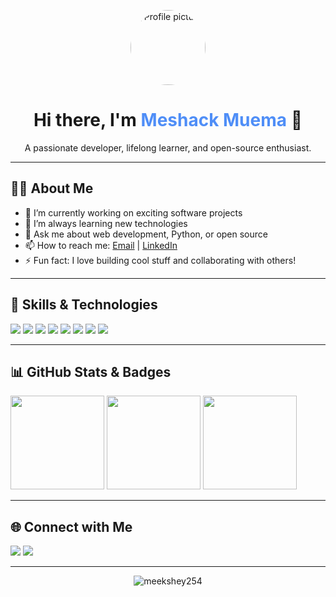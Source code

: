 <!-- Profile Header -->
<p align="center">
  <img src="https://avatars.githubusercontent.com/u/147913414?v=4" width="120" style="border-radius:50%" alt="Profile picture"/>
</p>

<h1 align="center">Hi there, I'm <span style="color:#4F8EF7;">Meshack Muema</span> 👋</h1>
<p align="center">A passionate developer, lifelong learner, and open-source enthusiast.</p>

---

## 🧑‍💻 About Me

- 🔭 I’m currently working on exciting software projects
- 🌱 I’m always learning new technologies
- 💬 Ask me about web development, Python, or open source
- 📫 How to reach me: [Email](mailto:meshmuema11@gmail.com) | [LinkedIn](https://www.linkedin.com/in/meshack-muema-b30769272/)
- ⚡ Fun fact: I love building cool stuff and collaborating with others!

---

## 🚀 Skills & Technologies
<p align="left">
  <img src="https://img.shields.io/badge/Python-3776AB?style=for-the-badge&logo=python&logoColor=white"/>
  <img src="https://img.shields.io/badge/JavaScript-F7DF1E?style=for-the-badge&logo=javascript&logoColor=black"/>
  <img src="https://img.shields.io/badge/React-20232A?style=for-the-badge&logo=react&logoColor=61DAFB"/>
  <img src="https://img.shields.io/badge/Node.js-339933?style=for-the-badge&logo=nodedotjs&logoColor=white"/>
  <img src="https://img.shields.io/badge/HTML5-E34F26?style=for-the-badge&logo=html5&logoColor=white"/>
  <img src="https://img.shields.io/badge/CSS3-1572B6?style=for-the-badge&logo=css3&logoColor=white"/>
  <img src="https://img.shields.io/badge/Git-F05032?style=for-the-badge&logo=git&logoColor=white"/>
  <a href="https://www.djangoproject.com/"><img src="https://img.shields.io/badge/Django-092E20?style=for-the-badge&logo=django&logoColor=white"/></a>
  <!-- Add more badges as needed -->
</p>

---

## 📊 GitHub Stats & Badges
<p align="left">
  <img src="https://github-readme-stats.vercel.app/api?username=meekshey254&show_icons=true&theme=tokyonight" height="150"/>
  <img src="https://github-readme-streak-stats.herokuapp.com/?user=meekshey254&theme=tokyonight" height="150"/>
  <img src="https://github-readme-stats.vercel.app/api/top-langs/?username=meekshey254&layout=compact&theme=tokyonight" height="150"/>
</p>

---

## 🌐 Connect with Me
<p>
  <a href="mailto:meshmuema11@gmail.com"><img src="https://img.shields.io/badge/Email-D14836?style=for-the-badge&logo=gmail&logoColor=white"/></a>
  <a href="https://www.linkedin.com/in/meshack-muema-b30769272/"><img src="https://img.shields.io/badge/LinkedIn-0077B5?style=for-the-badge&logo=linkedin&logoColor=white"/></a>
</p>

---

<p align="center">
  <img src="https://komarev.com/ghpvc/?username=meekshey254&label=Profile%20views&color=0e75b6&style=flat" alt="meekshey254" />
</p>

<!--
**Tips:**
- Replace all placeholder links (email, LinkedIn, Twitter, project URLs) with your actual info.
- Add or remove skills, badges, and projects as needed.
- You can update your profile picture by replacing the avatar URL above with your GitHub profile image link.
-->
